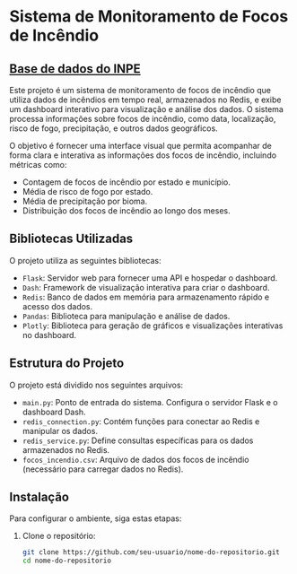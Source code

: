 # Sistema de Monitoramento de Focos de Incêndio
## [Base de dados do INPE](https://terrabrasilis.dpi.inpe.br/queimadas/bdqueimadas/)

Este projeto é um sistema de monitoramento de focos de incêndio que utiliza dados de incêndios em tempo real, armazenados no Redis, e exibe um dashboard interativo para visualização e análise dos dados. O sistema processa informações sobre focos de incêndio, como data, localização, risco de fogo, precipitação, e outros dados geográficos.

O objetivo é fornecer uma interface visual que permita acompanhar de forma clara e interativa as informações dos focos de incêndio, incluindo métricas como:
- Contagem de focos de incêndio por estado e município.
- Média de risco de fogo por estado.
- Média de precipitação por bioma.
- Distribuição dos focos de incêndio ao longo dos meses.

## Bibliotecas Utilizadas

O projeto utiliza as seguintes bibliotecas:

- `Flask`: Servidor web para fornecer uma API e hospedar o dashboard.
- `Dash`: Framework de visualização interativa para criar o dashboard.
- `Redis`: Banco de dados em memória para armazenamento rápido e acesso dos dados.
- `Pandas`: Biblioteca para manipulação e análise de dados.
- `Plotly`: Biblioteca para geração de gráficos e visualizações interativas no dashboard.

## Estrutura do Projeto

O projeto está dividido nos seguintes arquivos:

- `main.py`: Ponto de entrada do sistema. Configura o servidor Flask e o dashboard Dash.
- `redis_connection.py`: Contém funções para conectar ao Redis e manipular os dados.
- `redis_service.py`: Define consultas específicas para os dados armazenados no Redis.
- `focos_incendio.csv`: Arquivo de dados dos focos de incêndio (necessário para carregar dados no Redis). 


## Instalação

Para configurar o ambiente, siga estas etapas:

1. Clone o repositório:

   ```bash
   git clone https://github.com/seu-usuario/nome-do-repositorio.git
   cd nome-do-repositorio
